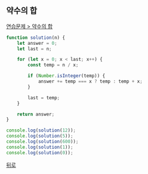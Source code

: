 ## 약수의 합

[연습문제 > 약수의 합](https://programmers.co.kr/learn/courses/30/lessons/12928)

``` js
function solution(n) {
    let answer = 0;
    let last = n;

    for (let x = 0; x < last; x++) {
        const temp = n / x;

        if (Number.isInteger(temp)) {
            answer += temp === x ? temp : temp + x;
        }

        last = temp;
    }

    return answer;
}

console.log(solution(12));
console.log(solution(5));
console.log(solution(600));
console.log(solution(1));
console.log(solution(0));
```

[뒤로](https://github.com/SeongYongLee/TIL/tree/main/Algorithm/Programmers)